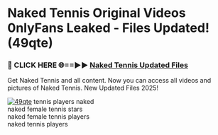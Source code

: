 # Naked Tennis Original Videos 0nlyFans Leaked - Files Updated! (49qte)

<h3>🔴 CLICK HERE 🌐==►► <a href="https://tinyurl.com/up5wt9bj" rel="nofollow">Naked Tennis Updated Files</a></h3>

Get Naked Tennis and all content. Now you can access all videos and pictures of Naked Tennis. New Updated Files 2025!

[![49qte](https://i.imgur.com/ABiUzMV.gif)](https://tinyurl.com/up5wt9bj)
tennis players naked<br>
naked female tennis stars<br>
naked female tennis players<br>
naked tennis players